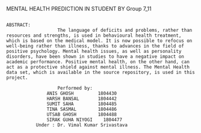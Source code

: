 MENTAL HEALTH PREDICTION IN STUDENT BY Group 7_11

                                                                        ABSTRACT:
                       The language of deficits and problems, rather than resources and strengths, is used in behavioural health treatment, which is based on the medical model. It is now possible to refocus on well-being rather than illness, thanks to advances in the field of positive psychology. Mental health issues, as well as personality disorders, have been shown in studies to have a negative impact on academic performance. Positive mental health, on the other hand, can act as a protective shield against mental illness. The Mental Health data set, which is available in the source repository, is used in this project.
                       
                       Performed by: 
                   ANIS GHOSH         1804430
                   HARSH BANSAL       1804442
                   SUMIT SAHA         1804485
                   TINA SASMAL        1804486      
                   UTSAB GHOSH        1804488
                   SIRAK GUHA NIYOGI	1804477
               Under : Dr. Vimal Kumar Srivastava



